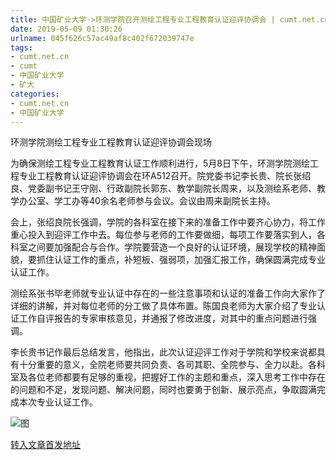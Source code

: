 ```yaml
---
title: 中国矿业大学->环测学院召开测绘工程专业工程教育认证迎评协调会 | cumt.net.cn
date: 2019-05-09 01:30:26
urlname: 045f626c57ac49af8c402f672039747e
tags: 
- cumt.net.cn
- cumt
- 中国矿业大学
- 矿大
categories:
- cumt.net.cn
- 中国矿业大学
---
```



环测学院测绘工程专业工程教育认证迎评协调会现场

为确保测绘工程专业工程教育认证工作顺利进行，5月8日下午，环测学院测绘工程专业工程教育认证迎评协调会在环A512召开。院党委书记李长贵、院长张绍良、党委副书记王守刚、行政副院长郭东、教学副院长周来，以及测绘系老师、教学办公室、学工办等40余名老师参与会议。会议由周来副院长主持。

会上，张绍良院长强调，学院的各科室在接下来的准备工作中要齐心协力，将工作重心投入到迎评工作中去。每位参与老师的工作要做细，每项工作要落实到人，各科室之间要加强配合与合作。学院要营造一个良好的认证环境，展现学校的精神面貌，要抓住认证工作的重点，补短板、强弱项，加强汇报工作，确保圆满完成专业认证工作。

测绘系张书毕老师就专业认证中存在的一些注意事项和认证的准备工作向大家作了详细的讲解，并对每位老师的分工做了具体布置。陈国良老师为大家介绍了专业认证工作自评报告的专家审核意见，并通报了修改进度，对其中的重点问题进行强调。

李长贵书记作最后总结发言，他指出，此次认证迎评工作对于学院和学校来说都具有十分重要的意义，全院老师要共同负责、各司其职、全院参与、全力以赴。各科室及各位老师都要有足够的重视，把握好工作的主题和重点，深入思考工作中存在的问题和不足，发现问题、解决问题，同时也要勇于创新、展示亮点，争取圆满完成本次专业认证工作。



![图](http://xwzx.cumt.edu.cn/_upload/article/images/fe/69/0156a9694b6c95d21e77b9fa8abd/d2443b22-e36b-4c15-8fe6-c5e681b44b4c.jpg)

[转入文章首发地址](http://xwzx.cumt.edu.cn/fe/82/c523a523906/page.htm)